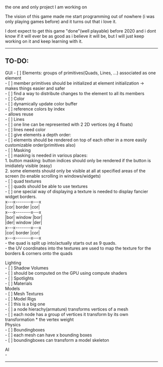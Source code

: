 the one and only project I am working on

The vision of this game made me start programming out of nowhere (i was only playing games before) and it turns out that i love it.

I dont expect to get this game "done"(well playable) before 2020 and i dont know if it will ever be as good as i believe it will be, but I will just keep working on it and keep learning with it.

-----------------------------------------------------------------------------------------------------------------------------------
TO-DO:
-	
GUI
	- [ ] Elements: groups of primitives(Quads, Lines, ...) associated as one element  
		- [ ] member primitives should be initialized at element initialization -> makes things easier and safer  
		- [ ] find a way to distribute changes to the element to all its members  
	- [ ] Color  
		- [ ] dynamically update color buffer  
		- [ ] reference colors by index  
			- allows reuse  
	- [ ] Lines  
		- [ ] one line can be represented with 2 2D vertices (eg 4 floats)  
		- [ ] lines need color  
	- [ ] give elements a depth order:  
		- [ ] elements should be rendered on top of each other in a more easily customizable order(primitives also)  
	- [ ] Masking  
		- [ ] masking is needed in various places:  
			1. button masking: button indices should only be rendered if the button is imidiately visible (easy)  
			2. some elements should only be visible at all at specified areas of the screen (to enable scrolling in windows/widgets)  
	- [ ] quad textures  
		- [ ] quads should be able to use textures  
		- [ ] one special way of displaying a texture is needed to display fancier widget borders.  
			x---x--------x---x  
			|cor| border |cor|  
			x---x--------x---x  
			|bor| window |bor|  
			|der| window |der|  
			x---x--------x---x  
			|cor| border |cor|  
			x---x--------x---x  
			- the quad is split up into/actually starts out as 9 quads.  
			- the UV coordinates into the textures are used to map the texture for the borders & corners onto the quads  

Lighting  
	- [ ] Shadow Volumes  
		- [ ] should be computed on the GPU using compute shaders  
	- [ ] Spotlights  
	- [ ] Materials  
Models  
	- [ ] Mesh Textures  
	- [ ] Model Rigs  
		- [ ] this is a big one  
		- [ ] a node hierachy(armature) transforms vertices of a mesh  
			- [ ] each node has a group of vertices it transform by its own transformation * the vertex weight  
Physics  
	- [ ] Boundingboxes  
		- [ ] each mesh can have x bounding boxes  
		- [ ] boundingboxes can transform a model skeleton  

AI  
	-   

---------------------------------------------------------------------------------------------------------------------------------------